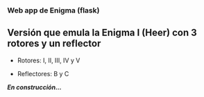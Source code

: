 ### Web app de Enigma (flask) 

## Versión que emula la Enigma I (Heer) con 3 rotores y un reflector 

* Rotores: I, II, III, IV y V 

* Reflectores: B y C

***En construcción...*** 


